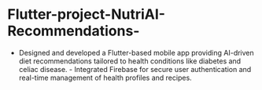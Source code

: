 # Flutter-project-NutriAI-Recommendations-
-  Designed and developed a Flutter-based mobile app providing AI-driven diet recommendations tailored to health conditions like diabetes and celiac disease. -  Integrated Firebase for secure user authentication and real-time management of health profiles and recipes. 
